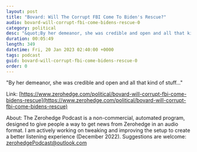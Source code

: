 ```yaml
---
layout: post
title: "Bovard: Will The Corrupt FBI Come To Biden's Rescue?"
audio: bovard-will-corrupt-fbi-come-bidens-rescue-0
category: political
desc: "&quot;By her demeanor, she was credible and open and all that kind of stuff...&quot;"
duration: 00:05:49
length: 349
datetime: Fri, 20 Jan 2023 02:40:00 +0000
tags: podcast
guid: bovard-will-corrupt-fbi-come-bidens-rescue-0
order: 0
---
```

&quot;By her demeanor, she was credible and open and all that kind of stuff...&quot;

Link: [https://www.zerohedge.com/political/bovard-will-corrupt-fbi-come-bidens-rescue](https://www.zerohedge.com/political/bovard-will-corrupt-fbi-come-bidens-rescue)

About: The Zerohedge Podcast is a non-commercial, automated program, designed to give people a way to get news from Zerohedge in an audio format.  I am actively working on tweaking and improving the setup to create a better listening experience (December 2022).  Suggestions are welcome: [zerohedgePodcast@outlook.com](mailto:zerohedgePodcast@outlook.com)